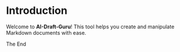<!--
toc: true
numbering: true

-->

# Introduction

Welcome to **AI-Draft-Guru**! This tool helps you create and manipulate Markdown documents with ease.

The End
